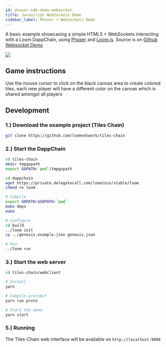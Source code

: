 ```yaml
---
id: phaser-sdk-demo-websocket
title: Javascript WebSockets Demo
sidebar_label: Phaser + Websockets Demo
---
```


A basic example showcasing a simple HTML5 + WebSockets interacting with a Loom DappChain, using [Phaser](http://phaser.io) and [Loom.js](https://github.com/loomnetwork/loom-js). Source is on [Github Websocket Demo](https://github.com/loomnetwork/tiles-chain)

![](https://camo.githubusercontent.com/9d49b0ce78d692e69d1dd571bc8d1aafe5b806a8/68747470733a2f2f647a776f6e73656d72697368372e636c6f756466726f6e742e6e65742f6974656d732f315232363044327030713370304d33693232304a2f53637265656e2532305265636f7264696e67253230323031382d30352d3232253230617425323031302e3233253230414d2e6769663f763d3961353539316139)


Game instructions
----

Use the mouse cursor to click on the black canvas area to create colored tiles, each new player will have a different color on the canvas which is shared amongst all players

Development
----

### 1.) Download the example project (Tiles Chain)

```bash
git clone https://github.com/loomnetwork/tiles-chain
```

### 2.) Start the DappChain

```bash
cd tiles-chain
mkdir tmpgopath
export GOPATH=`pwd`/tmpgopath

cd dappchain
wget https://private.delegatecall.com/loom/osx/stable/loom
chmod +x loom

# Compile
export GOPATH=$GOPATH:`pwd`
make deps
make

# Configure
cd build
../loom init
cp ../genesis.example.json genesis.json

# Run
../loom run
```

### 3.) Start the web server

```bash
cd tiles-chain/webclient

# Install
yarn

# Compile protobuf
yarn run proto

# Start the demo
yarn start

```

### 5.) Running

The Tiles-Chain web interface will be available on `http://localhost:9000`
